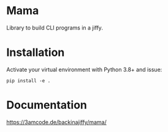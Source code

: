 Mama
====

Library to build CLI programs in a jiffy.

Installation
============

Activate your virtual environment with Python 3.8+ and issue:

    pip install -e .


Documentation
=============

https://3amcode.de/backinajiffy/mama/
